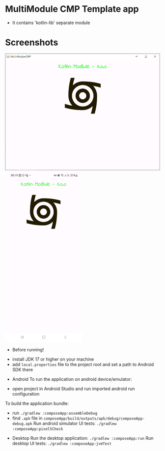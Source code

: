 # MultiModule CMP Template app

* It contains 'kotlin-lib' separate module

# Screenshots

<img alt="" src="files%2Fimages%2Fdesktop%20screenshot.jpg" />

<img alt="" src="files%2Fimages%2Fandroid%20screenshot.jpg" width="250"/>

* Before running!
- install JDK 17 or higher on your machine
- add `local.properties` file to the project root and set a path to Android SDK there

* Android
  To run the application on android device/emulator:
- open project in Android Studio and run imported android run configuration

To build the application bundle:
- run `./gradlew :composeApp:assembleDebug`
- find `.apk` file in `composeApp/build/outputs/apk/debug/composeApp-debug.apk`
  Run android simulator UI tests: `./gradlew :composeApp:pixel5Check`

* Desktop
  Run the desktop application: `./gradlew :composeApp:run`
  Run desktop UI tests: `./gradlew :composeApp:jvmTest`

